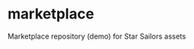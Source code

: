 # marketplace
Marketplace repository (demo) for Star Sailors assets

<!--NPM module called "SailersPort - Star Sailor Marketplace (aka port, as in a sailor's marketplace)> 